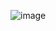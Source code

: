 ![image](https://github.com/Mehwarzaidi/Make-a-Cash-Calculator/assets/154052609/62b920dd-a2d7-4561-9ec6-3b67bcdcf45e)
